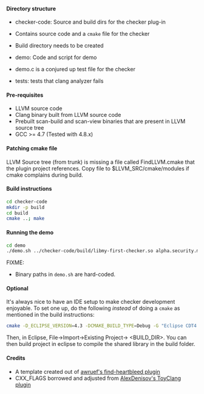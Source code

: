 #### Directory structure

- checker-code: Source and build dirs for the checker plug-in
 - Contains source code and a `cmake` file for the checker
 - Build directory needs to be created

- demo: Code and script for demo
 - demo.c is a conjured up test file for the checker

- tests: tests that clang analyzer fails

#### Pre-requisites

- LLVM source code
- Clang binary built from LLVM source code
- Prebuilt scan-build and scan-view binaries that are present in LLVM source tree
- GCC >= 4.7 (Tested with 4.8.x)

#### Patching cmake file

LLVM Source tree (from trunk) is missing a file called FindLLVM.cmake that the plugin project references. Copy file to $LLVM_SRC/cmake/modules if cmake complains during build.

#### Build instructions

```bash
cd checker-code
mkdir -p build
cd build
cmake ..; make
```

#### Running the demo

```bash
cd demo
./demo.sh ../checker-code/build/libmy-first-checker.so alpha.security.myfirstchecker
```

FIXME: 

- Binary paths in `demo.sh` are hard-coded.

#### Optional

It's always nice to have an IDE setup to make checker development enjoyable. To set one up, do the following *instead* of doing a `cmake` as mentioned in the build instructions:

```bash
cmake -D_ECLIPSE_VERSION=4.3 -DCMAKE_BUILD_TYPE=Debug -G "Eclipse CDT4 - Ninja" ../
```

Then, in Eclipse, File->Import->Existing Project-> <BUILD_DIR>. You can then build project in eclipse to compile the shared library in the build folder.

#### Credits

- A template created out of [awruef's find-heartbleed plugin][1]
- CXX_FLAGS borrowed and adjusted from [AlexDenisov's ToyClang plugin][2]

[1]: https://github.com/awruef/find-heartbleed
[2]: https://github.com/AlexDenisov/ToyClangPlugin